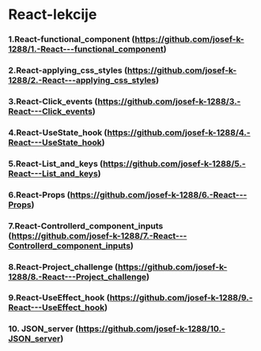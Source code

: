 # React-lekcije
### 1.React-functional_component (https://github.com/josef-k-1288/1.-React---functional_component)
### 2.React-applying_css_styles (https://github.com/josef-k-1288/2.-React---applying_css_styles)
### 3.React-Click_events (https://github.com/josef-k-1288/3.-React---Click_events)
### 4.React-UseState_hook (https://github.com/josef-k-1288/4.-React---UseState_hook)
### 5.React-List_and_keys (https://github.com/josef-k-1288/5.-React---List_and_keys)
### 6.React-Props (https://github.com/josef-k-1288/6.-React---Props)
### 7.React-Controllerd_component_inputs (https://github.com/josef-k-1288/7.-React---Controllerd_component_inputs)
### 8.React-Project_challenge (https://github.com/josef-k-1288/8.-React---Project_challenge)
### 9.React-UseEffect_hook (https://github.com/josef-k-1288/9.-React---UseEffect_hook)
### 10. JSON_server (https://github.com/josef-k-1288/10.-JSON_server)


